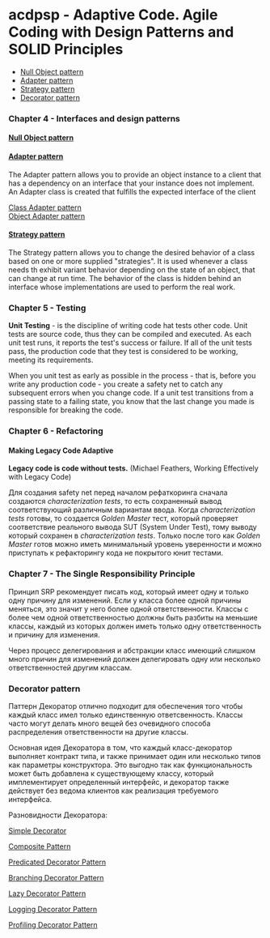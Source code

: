 # acdpsp - Adaptive Code. Agile Coding with Design Patterns and SOLID Principles

* [Null Object pattern](#nullobject)
* [Adapter pattern](#adapter)
* [Strategy pattern](#strategy)
* [Decorator pattern](#decorator)


### Chapter 4 - Interfaces and design patterns

#### [Null Object pattern](src/main/java/learn/oop/acdpsp/ch04interf/nullobj) 
<a name="nullobject"></a>

#### [Adapter pattern](src/main/java/learn/oop/acdpsp/ch04interf/adapter)
<a name="adapter"></a>
  
The Adapter pattern allows you to provide an object instance to a client that has a dependency on an interface
that your instance does not implement. An Adapter class is created that fulfills the expected interface of the client

[Class Adapter pattern](src/main/java/learn/oop/acdpsp/ch04interf/adapter/classadapter)  
[Object Adapter pattern](src/main/java/learn/oop/acdpsp/ch04interf/adapter/objectadapter)


#### [Strategy pattern](src/main/java/learn/oop/acdpsp/ch04interf/strategy)
<a name="strategy"></a>
The Strategy pattern allows you to change the desired behavior of a class based on one or more supplied "strategies".
It is used whenever a class needs th exhibit variant behavior depending on the state of an object, that can change 
at run time. The behavior of the class is hidden behind an interface whose implementations are used to perform
the real work.


### Chapter 5 - Testing

__Unit Testing__ - is the discipline of writing code hat tests other code. Unit tests are source code, thus they 
can be compiled and executed. As each unit test runs, it reports the test's success or failure. If all of the unit 
tests pass, the production code that they test is considered to be working, meeting its requirements.

When you unit test as early as possible in the process - that is, before you write any production code - you create
a safety net to catch any subsequent errors when you change code. If a unit test transitions from a passing state 
to a failing state, you know that the last change you made is responsible for breaking the code.


### Chapter 6 - Refactoring

#### Making Legacy Code Adaptive

__Legacy code is code without tests.__ (Michael Feathers, Working Effectively with Legacy Code)

Для создания safety net перед началом рефаткоринга сначала создаются _characterization tests_, то есть сохраненный
вывод соответствующий различным вариантам ввода. Когда _characterization tests_ готовы, то создается _Golden Master_
тест, который проверяет соответствие реального вывода SUT (System Under Test), тому выводу который сохранен в
_characterization tests_. Только после того как _Golden Master_ готов можно иметь минимальный уровень уверенности 
и можно приступать к рефакторингу кода не покрытого юнит тестами.


### Chapter 7 - The Single Responsibility Principle

Принцип SRP рекомендует писать код, который имеет одну и только одну причину для изменений. Если у класса более одной
причины меняться, это значит у него более одной ответственности. Классы с более чем одной ответственностью должны 
быть разбиты на меньшие классы, каждый из которых должен иметь только одну ответственность и причину для изменения.
   
Через процесс делегирования и абстракции класс имеющий слишком много причин для изменений должен делегировать одну 
или несколько ответственностей другим классам.

### Decorator pattern
<a name="decorator"></a>

Паттерн Декоратор отлично подходит для обеспечения того чтобы каждый класс имел только единственную ответсвенность.
Классы часто могут делать много вещей без очевидного способа распределения ответственности на другие классы.

Основная идея Декоратора в том, что каждый класс-декоратор выполняет контракт типа, и также принимает один или несколько
типов как параметры конструктора. Это выгодно так как функциональность может быть добавлена к существующему классу,
который имплементирует определенный интерфейс, и декоратор также действует без ведома клиентов как реализация
требуемого интерфейса.

Разновидности Декоратора:

[Simple Decorator](ch07srp/src/main/java/learn/oop/acdpsp/ch07decorators/simple)

[Composite Pattern](ch07srp/src/main/java/learn/oop/acdpsp/ch07decorators/composite)

[Predicated Decorator Pattern](ch07srp/src/main/java/learn/oop/acdpsp/ch07decorators/predicated)

[Branching Decorator Pattern](ch07srp/src/main/java/learn/oop/acdpsp/ch07decorators/branching)

[Lazy Decorator Pattern](ch07srp/src/main/java/learn/oop/acdpsp/ch07decorators/lazy)

[Logging Decorator Pattern](ch07srp/src/main/java/learn/oop/acdpsp/ch07decorators/logging)

[Profiling Decorator Pattern](ch07srp/src/main/java/learn/oop/acdpsp/ch07decorators/profiling)
